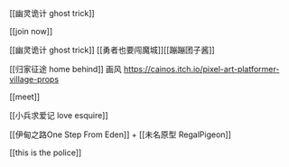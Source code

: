 
[[幽灵诡计 ghost trick]]

[[join now]]

[[幽灵诡计 ghost trick]] [[勇者也要闯魔城]][[蹦蹦团子酱]]

[[归家征途 home behind]] 画风 https://cainos.itch.io/pixel-art-platformer-village-props 

[[meet]]

[[小兵求爱记 love esquire]]

[[伊甸之路One Step From Eden]]  + [[未名原型 RegalPigeon]]

[[this is the police]]